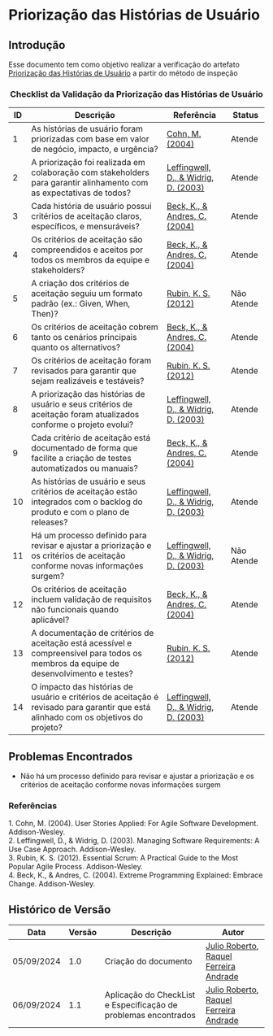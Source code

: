 # Priorização das Histórias de Usuário

## Introdução

Esse documento tem como objetivo realizar a verificação do artefato [Priorização das Histórias de Usuário](../../ModelagemAgil/priorizacao-historias.md) a partir do método de inspeção

<center>

### Checklist da Validação da Priorização das Histórias de Usuário

| ID  | Descrição                                                                                                              | Referência | Status |
|-----|------------------------------------------------------------------------------------------------------------------------|------------|--------|
| 1   | As histórias de usuário foram priorizadas com base em valor de negócio, impacto, e urgência?                         | [Cohn, M. (2004)](#user-stories)          |    Atende    |
| 2   | A priorização foi realizada em colaboração com stakeholders para garantir alinhamento com as expectativas de todos?    | [Leffingwell, D., & Widrig, D. (2003)](#managing-requirements)          |    Atende    |
| 3   | Cada história de usuário possui critérios de aceitação claros, específicos, e mensuráveis?                            | [Beck, K., & Andres, C. (2004)](#extreme)          |    Atende    |
| 4   | Os critérios de aceitação são compreendidos e aceitos por todos os membros da equipe e stakeholders?                 | [Beck, K., & Andres, C. (2004)](#extreme)          |    Atende    |
| 5   | A criação dos critérios de aceitação seguiu um formato padrão (ex.: Given, When, Then)?                              | [Rubin, K. S. (2012)](#essential-scrum)          |    Não Atende    |
| 6   | Os critérios de aceitação cobrem tanto os cenários principais quanto os alternativos?                                | [Beck, K., & Andres, C. (2004)](#extreme)          |    Atende    |
| 7   | Os critérios de aceitação foram revisados para garantir que sejam realizáveis e testáveis?                          | [Rubin, K. S. (2012)](#essential-scrum)          |    Atende    |
| 8   | A priorização das histórias de usuário e seus critérios de aceitação foram atualizados conforme o projeto evolui?   | [Leffingwell, D., & Widrig, D. (2003)](#managing-requirements)          |    Atende    |
| 9   | Cada critério de aceitação está documentado de forma que facilite a criação de testes automatizados ou manuais?      | [Beck, K., & Andres, C. (2004)](#extreme)          |    Atende    |
| 10  | As histórias de usuário e seus critérios de aceitação estão integrados com o backlog do produto e com o plano de releases? | [Leffingwell, D., & Widrig, D. (2003)](#managing-requirements)          |    Atende    |
| 11  | Há um processo definido para revisar e ajustar a priorização e os critérios de aceitação conforme novas informações surgem? | [Leffingwell, D., & Widrig, D. (2003)](#managing-requirements)          |    Não Atende    |
| 12  | Os critérios de aceitação incluem validação de requisitos não funcionais quando aplicável? | [Beck, K., & Andres, C. (2004)](#extreme)          |    Atende    |
| 13  | A documentação de critérios de aceitação está acessível e compreensível para todos os membros da equipe de desenvolvimento e testes? | [Rubin, K. S. (2012)](#essential-scrum)          |    Atende    |
| 14  | O impacto das histórias de usuário e critérios de aceitação é revisado para garantir que está alinhado com os objetivos do projeto? | [Leffingwell, D., & Widrig, D. (2003)](#managing-requirements)          |    Atende    |

</center>

## Problemas Encontrados
- Não há um processo definido para revisar e ajustar a priorização e os critérios de aceitação conforme novas informações surgem

### Referências

<a id="user-stories">1.</a> Cohn, M. (2004). User Stories Applied: For Agile Software Development. Addison-Wesley.  
<a id="managing-requirements">2.</a> Leffingwell, D., & Widrig, D. (2003). Managing Software Requirements: A Use Case Approach. Addison-Wesley.    
<a id="essential-scrum">3.</a> Rubin, K. S. (2012). Essential Scrum: A Practical Guide to the Most Popular Agile Process. Addison-Wesley. <br>
<a id="extreme">4.</a> Beck, K., & Andres, C. (2004). Extreme Programming Explained: Embrace Change. Addison-Wesley.  

## Histórico de Versão

<center>

| Data | Versão | Descrição | Autor |
| ---- | ------ | --------- | ----- |
| 05/09/2024 | 1.0 | Criação do documento | [Julio Roberto](https://github.com/JulioR2022), [Raquel Ferreira Andrade](https://github.com/raquel-andrade) |
| 06/09/2024 | 1.1 | Aplicação do CheckList e Especificação de problemas encontrados |[Julio Roberto](https://github.com/JulioR2022), [Raquel Ferreira Andrade](https://github.com/raquel-andrade)|


</center>